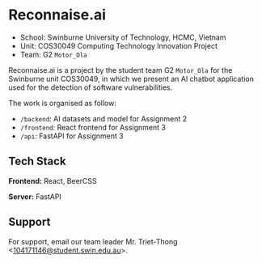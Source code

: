 # Reconnaise.ai

- School: Swinburne University of Technology, HCMC, Vietnam
- Unit: COS30049 Computing Technology Innovation Project
- Team: G2 `Motor_Ola`

Reconnaise.ai is a project by the student team G2 `Motor_Ola` for the Swinburne unit COS30049, in which we present an AI chatbot application used for the detection of software vulnerabilities.

The work is organised as follow:

- `/backend`: AI datasets and model for Assignment 2
- `/frontend`: React frontend for Assignment 3
- `/api`: FastAPI for Assignment 3

## Tech Stack

**Frontend:** React, BeerCSS

**Server:** FastAPI

## Support

For support, email our team leader Mr. Triet-Thong \<<104171146@student.swin.edu.au>\>.
